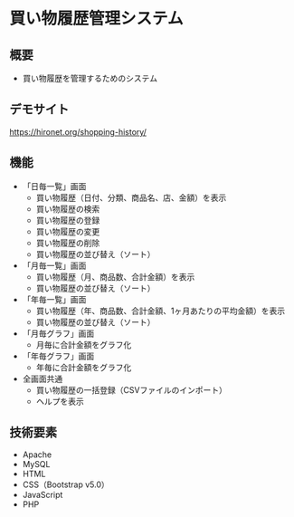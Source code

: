 # 買い物履歴管理システム

## 概要

* 買い物履歴を管理するためのシステム

## デモサイト

https://hironet.org/shopping-history/

## 機能

* 「日毎一覧」画面
  * 買い物履歴（日付、分類、商品名、店、金額）を表示
  * 買い物履歴の検索
  * 買い物履歴の登録
  * 買い物履歴の変更
  * 買い物履歴の削除
  * 買い物履歴の並び替え（ソート）
* 「月毎一覧」画面
  * 買い物履歴（月、商品数、合計金額）を表示
  * 買い物履歴の並び替え（ソート）
* 「年毎一覧」画面
  * 買い物履歴（年、商品数、合計金額、1ヶ月あたりの平均金額）を表示
  * 買い物履歴の並び替え（ソート）
* 「月毎グラフ」画面
  * 月毎に合計金額をグラフ化
* 「年毎グラフ」画面
  * 年毎に合計金額をグラフ化
* 全画面共通
  * 買い物履歴の一括登録（CSVファイルのインポート）
  * ヘルプを表示

## 技術要素

* Apache
* MySQL
* HTML
* CSS（Bootstrap v5.0）
* JavaScript
* PHP
